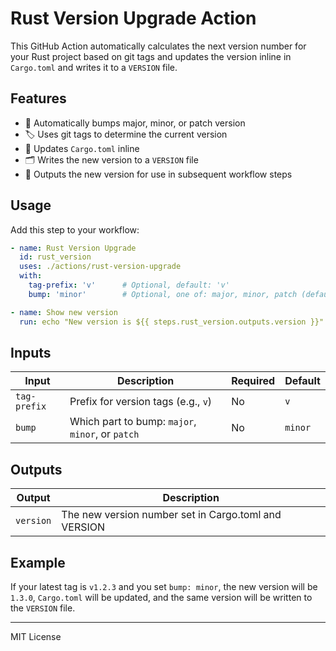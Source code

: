 # Rust Version Upgrade Action

This GitHub Action automatically calculates the next version number for your Rust project based on git tags and updates the version inline in `Cargo.toml` and writes it to a `VERSION` file.

## Features

- 🚀 Automatically bumps major, minor, or patch version
- 🏷️ Uses git tags to determine the current version
- 📝 Updates `Cargo.toml` inline
- 🗂️ Writes the new version to a `VERSION` file
- 🔧 Outputs the new version for use in subsequent workflow steps

## Usage

Add this step to your workflow:

```yaml
- name: Rust Version Upgrade
  id: rust_version
  uses: ./actions/rust-version-upgrade
  with:
    tag-prefix: 'v'      # Optional, default: 'v'
    bump: 'minor'        # Optional, one of: major, minor, patch (default: minor)

- name: Show new version
  run: echo "New version is ${{ steps.rust_version.outputs.version }}"
```

## Inputs

| Input        | Description                                      | Required | Default |
|--------------|--------------------------------------------------|----------|---------|
| `tag-prefix` | Prefix for version tags (e.g., `v`)              | No       | `v`     |
| `bump`       | Which part to bump: `major`, `minor`, or `patch` | No       | `minor` |

## Outputs

| Output    | Description                                          |
|-----------|------------------------------------------------------|
| `version` | The new version number set in Cargo.toml and VERSION |

## Example

If your latest tag is `v1.2.3` and you set `bump: minor`, the new version will be `1.3.0`, `Cargo.toml` will be updated, and the same version will be written to the `VERSION` file.

---

MIT License
